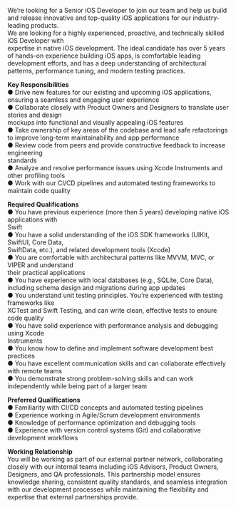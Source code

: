 We’re looking for a Senior iOS Developer to join our team and help us build
and release innovative and top-quality iOS applications for our industry-
leading products.  
We are looking for a highly experienced, proactive, and technically skilled
iOS Developer with  
expertise in native iOS development. The ideal candidate has over 5 years of
hands-on experience building iOS apps, is comfortable leading development
efforts, and has a deep understanding of architectural patterns, performance
tuning, and modern testing practices.  
  
**Key Responsibilities**  
● Drive new features for our existing and upcoming iOS applications, ensuring
a seamless and engaging user experience  
● Collaborate closely with Product Owners and Designers to translate user
stories and design  
mockups into functional and visually appealing iOS features  
● Take ownership of key areas of the codebase and lead safe refactorings to
improve long-term maintainability and app performance  
● Review code from peers and provide constructive feedback to increase
engineering  
standards  
● Analyze and resolve performance issues using Xcode Instruments and other
profiling tools  
● Work with our CI/CD pipelines and automated testing frameworks to maintain
code quality  
  
**Required Qualifications**  
● You have previous experience (more than 5 years) developing native iOS
applications with  
Swift  
● You have a solid understanding of the iOS SDK frameworks (UIKit, SwiftUI,
Core Data,  
SwiftData, etc.), and related development tools (Xcode)  
● You are comfortable with architectural patterns like MVVM, MVC, or VIPER and
understand  
their practical applications  
● You have experience with local databases (e.g., SQLite, Core Data),
including schema design and migrations during app updates  
● You understand unit testing principles. You’re experienced with testing
frameworks like  
XCTest and Swift Testing, and can write clean, effective tests to ensure code
quality  
● You have solid experience with performance analysis and debugging using
Xcode  
Instruments  
● You know how to define and implement software development best practices  
● You have excellent communication skills and can collaborate effectively with
remote teams  
● You demonstrate strong problem-solving skills and can work independently
while being part of a larger team  
  
**Preferred Qualifications**  
● Familiarity with CI/CD concepts and automated testing pipelines  
● Experience working in Agile/Scrum development environments  
● Knowledge of performance optimization and debugging tools  
● Experience with version control systems (Git) and collaborative development
workflows  
  
**Working Relationship**  
You will be working as part of our external partner network, collaborating
closely with our internal teams including iOS Advisors, Product Owners,
Designers, and QA professionals. This partnership model ensures knowledge
sharing, consistent quality standards, and seamless integration with our
development processes while maintaining the flexibility and expertise that
external partnerships provide.